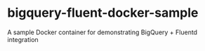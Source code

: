 bigquery-fluent-docker-sample
=============================

A sample Docker container for demonstrating BigQuery + Fluentd integration
